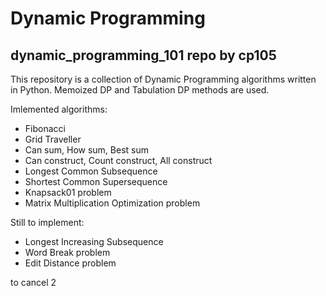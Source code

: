 # Dynamic Programming
## dynamic_programming_101 repo by cp105

This repository is a collection of Dynamic Programming algorithms written in Python.
Memoized DP and Tabulation DP methods are used.

Imlemented algorithms:
+ Fibonacci
+ Grid Traveller
+ Can sum, How sum, Best sum
+ Can construct, Count construct, All construct
+ Longest Common Subsequence
+ Shortest Common Supersequence
+ Knapsack01 problem
+ Matrix Multiplication Optimization problem

Still to implement:
+ Longest Increasing Subsequence
+ Word Break problem
+ Edit Distance problem

to cancel 2